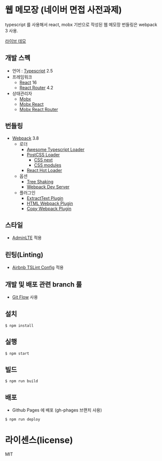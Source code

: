 # 웹 메모장 (네이버 면접 사전과제)

typescript 를 사용해서 react, mobx 기반으로 작성된 웹 메모장
번들링은 webpack 3 사용.

[라이브 데모](https://nicecue.github.io/webnote/)

## 개발 스펙

- 언어 : [Typescript](https://www.typescriptlang.org/) 2.5
- 프레임워크 
  - [React](https://facebook.github.io/react/) 16
  - [React Router](https://github.com/ReactTraining/react-router) 4.2
- 상태관리자
  - [Mobx](https://github.com/mobxjs/mobx)
  - [Mobx React](https://github.com/mobxjs/mobx-react)
  - [Mobx React Router](https://github.com/alisd23/mobx-react-router/)

## 번들링

- [Webpack](https://webpack.github.io) 3.8
  - 로더
    - [Awesome Typescript Loader](https://github.com/s-panferov/awesome-typescript-loader)
    - [PostCSS Loader](https://github.com/postcss/postcss-loader)
      - [CSS next](https://github.com/MoOx/postcss-cssnext)
      - [CSS modules](https://github.com/css-modules/css-modules)
    - [React Hot Loader](https://github.com/gaearon/react-hot-loader)
  - 옵션
    - [Tree Shaking](https://webpack.js.org/guides/tree-shaking/)
    - [Webpack Dev Server](https://github.com/webpack/webpack-dev-server)
  - 플러그인
    - [ExtractText Plugin](https://github.com/webpack/extract-text-webpack-plugin)
    - [HTML Webpack Plugin](https://github.com/ampedandwired/html-webpack-plugin)
    - [Copy Webpack Plugin](https://github.com/webpack-contrib/copy-webpack-plugin)

## 스타일
- [AdminLTE](https://adminlte.io/themes/AdminLTE/index2.html) 적용

## 린팅(Linting)
- [Airbnb TSLint Config](https://www.npmjs.com/package/tslint-config-airbnb) 적용

## 개발 및 배포 관련 branch 룰
- [Git Flow](https://github.com/petervanderdoes/gitflow-avh/wiki/Installation) 사용

## 설치

```
$ npm install
```

## 실행

```
$ npm start
```

## 빌드

```
$ npm run build
```

## 배포
- Github Pages 에 배포 (gh-phages 브랜치 사용)
```
$ npm run deploy
```

# 라이센스(license)

MIT
